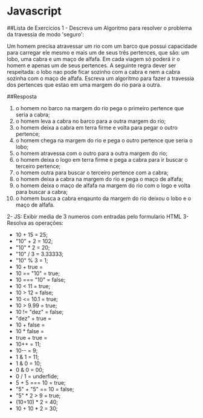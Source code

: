# Javascript

##Lista de Exercicios
1 - Descreva um Algoritmo para resolver o problema da travessia de modo 'seguro':

Um homem precisa atravessar um rio com um barco que possui capacidade para carregar ele mesmo e mais um de seus três pertences, que são:
um lobo, uma cabra e um maço de alfafa. Em cada viagem só poderá ir o homem e apenas um de seus pertences.
A seguinte regra dever ser respeitada: o lobo nao pode ficar sozinho com a cabra e nem a cabra sozinha com o maço de alfafa. Escreva um algoritmo para fazer a travessia dos pertences que estao em uma margem do rio para a outra.

##Resposta
  1. o homem no barco na margem do rio pega o primeiro pertence que seria a cabra;
  2. o homem leva a cabra no barco para a outra margem do rio;
  3. o homem deixa a cabra em terra firme e volta para pegar o outro pertence;
  4. o homem chega na margem do rio e pega o outro pertence que seria o lobo;
  5. o homem atravessa com o outro para a outra margem do rio;
  6. o homem deixa o logo em terra firme e pega a cabra para ir buscar o terceiro pertence;
  7. o homem outra para buscar o terceiro pertence com a cabra;
  8. o homem deixa a cabra na margem do rio e pega o maço de alfafa;
  9. o homem deixa o maço de alfafa na margem do rio com o logo e volta para buscar a cabra;
  10. o homem busca a cabra enqaunto da margem do rio deixou o lobo e o maço de alfafa.
  
2- JS: Exibir media de 3 numeros com entradas pelo formulario HTML
3- Resolva as operações:
  * 10 + 15 = 25;
  * "10" + 2 = 102;
  * "10" * 2 = 20;
  * "10" / 3 = 3.33333;
  * "10" % 3 = 1;
  * 10 + true =
  * 10 == "10" = true;
  * 10 === "10" = false;
  * 10 < 11 = true;
  * 10 > 12 = false;
  * 10 <= 10.1 = true;
  * 10 > 9.99 = true;
  * 10 != "dez" = false;
  * "dez" + true = 
  * 10 + false =
  * 10 * false =
  * true + true =
  * 10++ = 11;
  * 10-- = 9;
  * 1 & 1 = 11;
  * 1 & 0 = 10;
  * 0 & 0 = 00;
  * 0 / 1 = underfide;
  * 5 + 5 === 10 = true;
  * "5" + "5" == 10 = false;
  * "5" * 2 > 9 = true;
  * (10+10) * 2 = 40;
  * 10 + 10 * 2 = 30;
   
